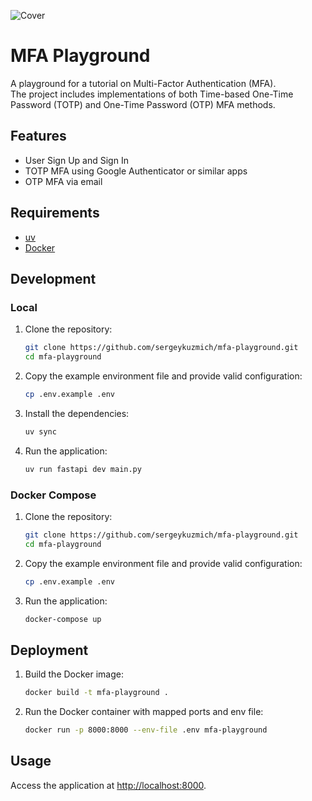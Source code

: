 ![Cover](static/background.jpg)

# MFA Playground

A playground for a tutorial on Multi-Factor Authentication (MFA).  
The project includes implementations of both Time-based One-Time Password (TOTP) and One-Time Password (OTP) MFA methods.

## Features

- User Sign Up and Sign In
- TOTP MFA using Google Authenticator or similar apps
- OTP MFA via email

## Requirements

- [uv](https://docs.astral.sh/uv/)
- [Docker](https://www.docker.com)

## Development

### Local

1. Clone the repository:
   ```sh
   git clone https://github.com/sergeykuzmich/mfa-playground.git
   cd mfa-playground
   ```

2. Copy the example environment file and provide valid configuration:
   ```sh
   cp .env.example .env
   ```

3. Install the dependencies:
   ```sh
   uv sync
   ```

4. Run the application:
   ```sh
   uv run fastapi dev main.py
   ```

### Docker Compose

1. Clone the repository:
   ```sh
   git clone https://github.com/sergeykuzmich/mfa-playground.git
   cd mfa-playground
   ```

2. Copy the example environment file and provide valid configuration:
   ```sh
   cp .env.example .env
   ```

3. Run the application:
   ```sh
   docker-compose up
   ```

## Deployment

1. Build the Docker image:
   ```sh
   docker build -t mfa-playground .
   ```

2. Run the Docker container with mapped ports and env file:
   ```sh
   docker run -p 8000:8000 --env-file .env mfa-playground
   ```

## Usage

Access the application at [http://localhost:8000](http://localhost:8000).
